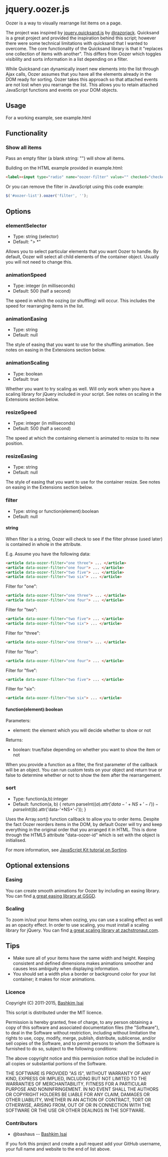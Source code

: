 # jquery.oozer.js

Oozer is a way to visually rearrange list items on a page.

The project was inspired by [jquery.quicksand.js](https://github.com/razorjack/quicksand/) by [@razorjack](https://github.com/razorjack/). Quicksand is a great project and provided the inspiration behind this script; however there were some technical limitations with quicksand that I wanted to overcome. The core functionality of the Quicksand library is that it "replaces one collection of items with another". This differs from Oozer which toggles visibility and sorts information in a list depending on a filter.

While Quicksand can dynamically insert new elements into the list through Ajax calls, Oozer assumes that you have all the elements already in the DOM ready for sorting. Oozer takes this approach so that attached events are not lost when you rearrange the list. This allows you to retain attached JavaScript functions and events on your DOM objects.

## Usage

For a working example, see example.html

## Functionality

### Show all items

Pass an empty filter (a blank string: "") will show all items.

Building on the HTML example provided in example.html:

```html
<label><input type="radio" name="oozer-filter" value="" checked="checked" /> show all</label>
```

Or you can remove the filter in JavaScript using this code example:

```javascript
$('#oozer-list').oozer('filter', '');
```

## Options

### elementSelector

* Type: string (selector)
* Default: "> *"

Allows you to select particular elements that you want Oozer to handle. By default, Oozer will select all child elements of the container object. Usually you will not need to change this.

### animationSpeed

* Type: integer (in milliseconds)
* Default: 500 (half a second)

The speed in which the oozing (or shuffling) will occur. This includes the speed for rearranging items in the list.

### animationEasing

* Type: string
* Default: null

The style of easing that you want to use for the shuffling animation. See notes on easing in the Extensions section below.

### animationScaling

* Type: boolean
* Default: true

Whether you want to try scaling as well. Will only work when you have a scaling library for jQuery included in your script. See notes on scaling in the Extensions section below.

### resizeSpeed

* Type: integer (in milliseconds)
* Default: 500 (half a second)

The speed at which the containing element is animated to resize to its new position.

### resizeEasing

* Type: string
* Default: null

The style of easing that you want to use for the container resize. See notes on easing in the Extensions section below.

### filter

* Type: string or function(element):boolean
* Default: null

#### string

When filter is a string, Oozer will check to see if the filter phrase (used later) is contained in whole in the attribute.

E.g. Assume you have the following data:

```html
<article data-oozer-filter="one three"> ... </article>
<article data-oozer-filter="one four"> ... </article>
<article data-oozer-filter="two five"> ... </article>
<article data-oozer-filter="two six"> ... </article>
```

Filter for "one":

```html
<article data-oozer-filter="one three"> ... </article>
<article data-oozer-filter="one four"> ... </article>
```

Filter for "two":

```html
<article data-oozer-filter="two five"> ... </article>
<article data-oozer-filter="two six"> ... </article>
```

Filter for "three":

```html
<article data-oozer-filter="one three"> ... </article>
```

Filter for "four":

```html
<article data-oozer-filter="one four"> ... </article>
```

Filter for "five":

```html
<article data-oozer-filter="two five"> ... </article>
```

Filter for "six":

```html
<article data-oozer-filter="two six"> ... </article>
```

#### function(element):boolean

Parameters:

* element: the element which you will decide whether to show or not

Returns:

* boolean: true/false depending on whether you want to show the item or not

When you provide a function as a filter, the first parameter of the callback will be an object. You can run custom tests on your object and return true or false to determine whether or not to show the item after the rearrangement.

### sort

* Type: function(a,b):integer
* Default: function(a, b) { return parseInt($(a).attr('data-'+NS+'-i')) - parseInt($(b).attr('data-'+NS+'-i')); }

Uses the Array.sort() function callback to allow you to order items. Despite the fact Oozer reorders items in the DOM, by default Oozer will try and keep everything in the original order that you arranged it in HTML. This is done through the HTML5 attribute "data-oozer-id" which is set with the object is initialised.

For more information, see [JavaScript Kit tutorial on Sorting](http://www.javascriptkit.com/javatutors/arraysort.shtml).

## Optional extensions

### Easing

You can create smooth animations for Oozer by including an easing library. You can find [a great easing library at GSGD](http://gsgd.co.uk/sandbox/jquery/easing/).

### Scaling

To zoom in/out your items when oozing, you can use a scaling effect as well as an opacity effect. In order to use scaling, you must install a scaling library for jQuery. You can find [a great scaling library at zachstronaut.com](http://www.zachstronaut.com/posts/2009/08/07/jquery-animate-css-rotate-scale.html).

## Tips

* Make sure all of your items have the same width and height. Keeping consistent and defined dimensions makes animations smoother and causes less ambiguity when displaying information.
* You should set a width plus a border or background color for your list container; it makes for nicer animations.


### Licence

Copyright (C) 2011-2015, [Bashkim Isai](http://www.bashkim.com.au)

This script is distributed under the MIT licence.

Permission is hereby granted, free of charge, to any person obtaining a copy of this software and associated documentation files (the "Software"), to deal in the Software without restriction, including without limitation the rights to use, copy, modify, merge, publish, distribute, sublicense, and/or sell copies of the Software, and to permit persons to whom the Software is furnished to do so, subject to the following conditions:

The above copyright notice and this permission notice shall be included in all copies or substantial portions of the Software.

THE SOFTWARE IS PROVIDED "AS IS", WITHOUT WARRANTY OF ANY KIND, EXPRESS OR IMPLIED, INCLUDING BUT NOT LIMITED TO THE WARRANTIES OF MERCHANTABILITY, FITNESS FOR A PARTICULAR PURPOSE AND NONINFRINGEMENT. IN NO EVENT SHALL THE AUTHORS OR COPYRIGHT HOLDERS BE LIABLE FOR ANY CLAIM, DAMAGES OR OTHER LIABILITY, WHETHER IN AN ACTION OF CONTRACT, TORT OR OTHERWISE, ARISING FROM, OUT OF OR IN CONNECTION WITH THE SOFTWARE OR THE USE OR OTHER DEALINGS IN THE SOFTWARE.


### Contributors

- @bashaus -- [Bashkim Isai](http://www.bashkim.com.au/)

If you fork this project and create a pull request add your GitHub username, your full name and website to the end of list above.

